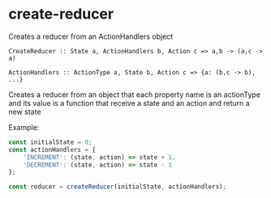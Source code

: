 # create-reducer
Creates a reducer from an ActionHandlers object

`CreateReducer :: State a, ActionHandlers b, Action c => a,b -> (a,c -> a)`

`ActionHandlers :: ActionType a, State b, Action c => {a: (b,c -> b), ...}`

Creates a reducer from an object that each property name is an actionType and
its value is a function that receive a state and an action and return a
new state

Example:

```js
const initialState = 0;
const actionHandlers = {
	'INCREMENT': (state, action) => state + 1,
	'DECREMENT': (state, action) => state - 1
};

const reducer = createReducer(initialState, actionHandlers);
```
